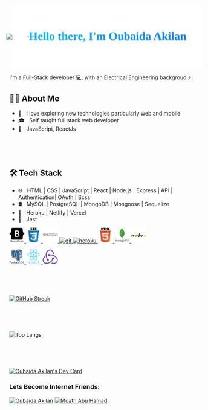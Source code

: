 <!-- <h1 align="center" > 
<img src="https://raw.githubusercontent.com/MartinHeinz/MartinHeinz/master/wave.gif" width="55px">
 <img src="https://github.com/OubaidaAkilan/OubaidaAkilan/blob/main/hellothere.svg" width="600px">

</h1> -->

<div style="display: flex; align-items: center; justify-content: center;">
  <img src="https://raw.githubusercontent.com/MartinHeinz/MartinHeinz/master/wave.gif" width="55px">
  <img src="https://github.com/OubaidaAkilan/OubaidaAkilan/blob/main/hellothere.svg" width="600px">
</div>

<p align="left"> I'm a Full-Stack developer 💻, with an Electrical Engineering backgroud ⚡.  

</p>  

<h2> 👩‍💻 About Me </h2>

- 🤩 &nbsp; I love exploring new technologies particularly web and mobile
- 🎓 &nbsp; Self taught full stack web developer
- 🌱 &nbsp; JavaScript, ReactJs

<br>
<br>
<br>

<h2>🛠 Tech Stack</h2>

- 🌐 &nbsp; HTML | CSS | JavaScript | React | Node.js | Express  | API | Authentication| OAuth | Scss 
- 🛢 &nbsp; MySQL | PostgreSQL | MongoDB | Mongoose | Sequelize
- 🚓 &nbsp; Heroku | Netlify | Vercel 
- 🔧 &nbsp; Jest 

<p align="left">  
<a href="https://getbootstrap.com" target="_blank" rel="noreferrer"> <img src="https://raw.githubusercontent.com/devicons/devicon/master/icons/bootstrap/bootstrap-plain-wordmark.svg" alt="bootstrap" width="40" height="40"/> </a>  <a href="https://www.w3schools.com/css/" target="_blank" rel="noreferrer"> <img src="https://raw.githubusercontent.com/devicons/devicon/master/icons/css3/css3-original-wordmark.svg" alt="css3" width="40" height="40"/> </a> <a href="https://expressjs.com" target="_blank" rel="noreferrer"> <img src="https://raw.githubusercontent.com/devicons/devicon/master/icons/express/express-original-wordmark.svg" alt="express" width="40" height="40"/> </a> <a href="https://git-scm.com/" target="_blank" rel="noreferrer"> <img src="https://www.vectorlogo.zone/logos/git-scm/git-scm-icon.svg" alt="git" width="40" height="40"/> </a>  <a href="https://heroku.com" target="_blank" rel="noreferrer"> <img src="https://www.vectorlogo.zone/logos/heroku/heroku-icon.svg" alt="heroku" width="40" height="40"/> </a>
 <a href="https://www.w3.org/html/" target="_blank" rel="noreferrer"> <img src="https://raw.githubusercontent.com/devicons/devicon/master/icons/html5/html5-original-wordmark.svg" alt="html5" width="40" height="40"/> </a>  <a href="https://www.mongodb.com/" target="_blank" rel="noreferrer"> <img src="https://raw.githubusercontent.com/devicons/devicon/master/icons/mongodb/mongodb-original-wordmark.svg" alt="mongodb" width="40" height="40"/> </a> <a href="https://nodejs.org" target="_blank" rel="noreferrer"> <img src="https://raw.githubusercontent.com/devicons/devicon/master/icons/nodejs/nodejs-original-wordmark.svg" alt="nodejs" width="40" height="40"/> </a> 
 
 <a href="https://www.postgresql.org" target="_blank" rel="noreferrer"> <img src="https://raw.githubusercontent.com/devicons/devicon/master/icons/postgresql/postgresql-original-wordmark.svg" alt="postgresql" width="40" height="40"/> </a> <a href="https://reactjs.org/" target="_blank" rel="noreferrer"> <img src="https://raw.githubusercontent.com/devicons/devicon/master/icons/react/react-original-wordmark.svg" alt="react" width="40" height="40"/> </a> </a> <a href="https://redux.js.org" target="_blank" rel="noreferrer"> <img src="https://raw.githubusercontent.com/devicons/devicon/master/icons/redux/redux-original.svg" alt="redux" width="40" height="40"/> </a>  </p>

<br>
<br>
<br>
 
[![GitHub Streak](http://github-readme-streak-stats.herokuapp.com?user=oubaidaakilan&hide_border=true&exclude_days=Fri&card_width=505)](https://git.io/streak-stats)

<br>
<br>
<br>

![Top Langs](https://github-readme-stats.vercel.app/api/top-langs/?username=oubaidaakilan&layout=compact)
<!-- [![Top Langs](https://github-readme-stats.vercel.app/api/top-langs/?username=oubaidaakilan)](https://github.com/anuraghazra/github-readme-stats) -->


<br>
<br>
<br>


<a href="https://app.daily.dev/Oubaidaakilan"><img src="https://api.daily.dev/devcards/3082bfff60404670aeeff21c71279859.png?r=864" width="400" alt="Oubaida Akilan's Dev Card"/></a>

<h3 >Lets Become Internet Friends:</h3>
<div align="left">
<p><a href="https://www.linkedin.com/in/oubaida-akilan-312470120/" target="blank"><img align="center" src="https://www.svgrepo.com/show/176736/linkedin-social-media.svg" alt="Oubaida Akilan" height="30" width="40" /></a> <a href="mailto:oubaida.jehad@outlook.com" target="blank"><img align="center" src="https://www.svgrepo.com/show/49695/mail.svg" alt="Moath Abu Hamad" height="30" width="40" /></a></p>
</div>

<!--
**Oubaidaakilan/Oubaidaakilan** is a ✨ _special_ ✨ repository because its `README.md` (this file) appears on your GitHub profile.

Here are some ideas to get you started:

- 🔭 I’m currently working on ...
- 🌱 I’m currently learning ...
- 👯 I’m looking to collaborate on ...
- 🤔 I’m looking for help with ...
- 💬 Ask me about ...
- 📫 How to reach me: ...
- 😄 Pronouns: ...
- ⚡ Fun fact: ...
-->
